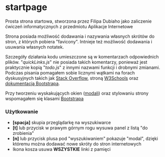 # startpage 
Prosta strona startowa, stworzona przez Filipa Dubiaho jako zaliczenie ćwiczeń informatycznych z przedmiotu Aplikacje Internetowe

Strona posiada możliwość dodawania i nazywania własnych skrótów do stron, z których pobiera "favicony". Intnieje też możliwość dodawania i usuwania własnych notatek.

Szczegóły działania kodu umieszczone są w komentarzach odpowiednich plików. 
"*quickLinks.js*" nie posiada takich komentarzy, ponieważ jest praktycznie kopią "*todo.js*" z innymi nazwami funkcji i drobnymi zmianami.
Podczas pisania pomagałem sobie licznymi wątkami na forach dyskusyjnych takich jak [Stack Overflow](https://stackoverflow.com/), stroną [W3Schools](https://www.w3schools.com/) oraz [dokumentacją Bootstrapa](https://getbootstrap.com/docs/5.0/getting-started/introduction/).

Przy tworzeniu wyskakujących okien ([modali](https://getbootstrap.com/docs/5.0/components/modal/)) oraz stylowaniu strony wspomagałem się klasami [Bootstrapa](https://getbootstrap.com/)

### Użytkowanie 

- **[spacja]** skupia przeglądarkę na wyszukiwarce
- **[t]** lub przycisk w prawym górnym rogu wysuwa panel z listą "do zrobienia"
- **[n]** lub przycisk plusa pod "wyszukiwaniem" pokazuje "modal", dzięki któremu można dodawać nowe skróty do stron internetowych
- Ikona kosza usuwa **WSZYSTKIE** linki z pamięci
